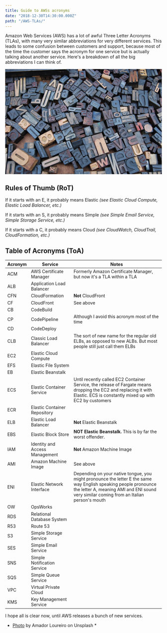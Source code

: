 ```yaml
---
title: Guide to AWSs acronyms
date: "2018-12-30T14:30:00.000Z"
path: "/AWS-TLAs/"
---
```


Amazon Web Services (AWS) has a lot of awful Three Letter Acronyms (TLAs), with many very similar abbreviations for very different services. This leads to some confusion between customers and support, because most of the time the customer says the acronym for one service but is actually talking about another service. Here's a breakdown of all the big abbreviations I can think of.

![letters](letters.jpg "letters")

## Rules of Thumb (RoT)

If it starts with an E, it probably means Elastic *(see Elastic Cloud Compute, Elastic Load Balancer, etc.)*

If it starts with an S, it probably means Simple *(see Simple Email Service, Simple Storage Service, etc.)*

If it starts with a C, it probably means Cloud *(see CloudWatch, CloudTrail, CloudFormation, etc.)*

## Table of Acronyms (ToA)

| **Acronym** | **Service** | **Notes** |
| --------|---------|-------|
| ACM     | AWS Certificate Manager | Formerly Amazon Certificate Manager, but now it's a TLA within a TLA |
| ALB     | Application Load Balancer | |
| CFN     | CloudFormation | **Not** CloudFront |
| CF      | CloudFront | See above |
| CB      | CodeBuild | |
| CP      | CodePipeline | Although I avoid this acronym most of the time |
| CD      | CodeDeploy | |
| CLB     | Classic Load Balancer | The sort of new name for the regular old ELBs, as opposed to new ALBs. But most people still just call them ELBs |
| EC2     | Elastic Cloud Compute | |
| EFS     | Elastic File System | |
| EB      | Elastic Beanstalk | |
| ECS     | Elastic Container Service | Until recently called EC2 Container Service, the release of Fargate means dropping the EC2 and replacing it with Elastic. ECS is constantly mixed up with EC2 by customers |
| ECR     | Elastic Container Repository | |
| ELB     | Elastic Load Balancer | **Not** Elastic Beanstalk |
| EBS     | Elastic Block Store | **NOT Elastic Beanstalk.** This is by far the worst offender.|
| IAM     | Identity and Access Management | **Not** Amazon Machine Image |
| AMI     | Amazon Machine Image | See above |
| ENI     | Elastic Network Interface | Depending on your native tongue, you might pronounce the letter E the same way English speaking people pronounce the letter A, meaning AMI and ENI sound very similar coming from an Italian person's mouth |
| OW      | OpsWorks | |
| RDS     | Relational Database System | |
| R53     | Route 53 | |
| S3      | Simple Storage Service | |
| SES     | Simple Email Service | |
| SNS     | Simple Notification Service | |
| SQS     | Simple Queue Service | |
| VPC     | Virtual Private Cloud | |
| KMS     | Key Management Service | |

I hope all is clear now, until AWS releases a bunch of new services.

* [Photo](https://unsplash.com/photos/BVyNlchWqzs) by Amador Loureiro on Unsplash *
